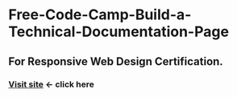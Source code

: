 # Free-Code-Camp-Build-a-Technical-Documentation-Page

## For Responsive Web Design Certification.

### [Visit site](https://exoryon.github.io/Free-Code-Camp-Build-a-Technical-Documentation-Page/)  ← click here
